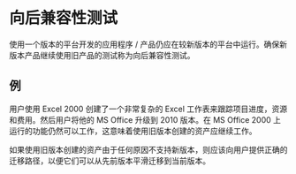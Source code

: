 # 向后兼容性测试

使用一个版本的平台开发的应用程序 / 产品仍应在较新版本的平台中运行。确保新版本产品继续使用旧产品的测试称为向后兼容性测试。

## 例

用户使用 Excel 2000 创建了一个非常复杂的 Excel 工作表来跟踪项目进度，资源和费用。然后用户将他的 MS Office 升级到 2010 版本。在 MS Office 2000 上运行的功能仍然可以工作，这意味着使用旧版本创建的资产应继续工作。

如果使用旧版本创建的资产由于任何原因不支持新版本，则应该向用户提供正确的迁移路径，以便它们可以从先前版本平滑迁移到当前版本。
